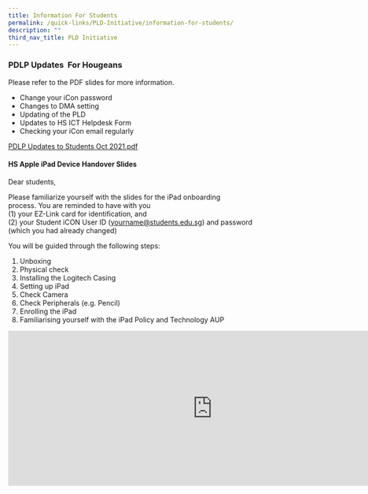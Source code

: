 ```yaml
---
title: Information For Students
permalink: /quick-links/PLD-Initiative/information-for-students/
description: ""
third_nav_title: PLD Initiative
---
```

### PDLP Updates  For Hougeans
Please refer to the PDF slides for more information.

* Change your iCon password
* Changes to DMA setting
* Updating of the PLD
* Updates to HS ICT Helpdesk Form
* Checking your iCon email regularly

  

[PDLP Updates to Students Oct 2021.pdf](/files/PDLP%20Updates%20to%20Students%20Oct%202021.pdf)

  

#### HS Apple iPad Device Handover Slides

Dear students,   

Please familiarize yourself with the slides for the iPad onboarding process. You are reminded to have with you   
(1) your EZ-Link card for identification, and   
(2) your Student iCON User ID (yourname@students.edu.sg) and password (which you had already changed)

  

You will be guided through the following steps:  

1. Unboxing
2. Physical check
3. Installing the Logitech Casing
4. Setting up iPad
5. Check Camera
6. Check Peripherals (e.g. Pencil)
7. Enrolling the iPad
8. Familiarising yourself with the iPad Policy and Technology AUP

<center><iframe width="830" height="315" src="https://www.youtube.com/embed/sWh44abob-k" title="HS Apple iPad Device Handover Slides (4 May 2021)" frameborder="0" allow="accelerometer; autoplay; clipboard-write; encrypted-media; gyroscope; picture-in-picture" allowfullscreen></iframe></center>